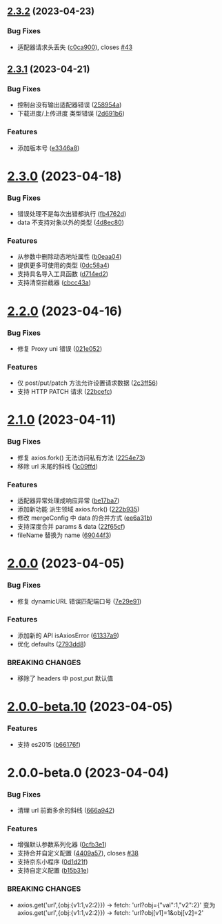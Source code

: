 ## [2.3.2](https://github.com/zjx0905/axios-miniprogram/compare/v2.3.1...v2.3.2) (2023-04-23)


### Bug Fixes

* 适配器请求头丢失 ([c0ca900](https://github.com/zjx0905/axios-miniprogram/commit/c0ca9001d2dc2b138a916c18da000b733d58ec7a)), closes [#43](https://github.com/zjx0905/axios-miniprogram/issues/43)



## [2.3.1](https://github.com/zjx0905/axios-miniprogram/compare/v2.3.0...v2.3.1) (2023-04-21)


### Bug Fixes

* 控制台没有输出适配器错误 ([258954a](https://github.com/zjx0905/axios-miniprogram/commit/258954afc1c39483ff6b1828c8904c5b284890d2))
* 下载进度/上传进度 类型错误 ([2d691b6](https://github.com/zjx0905/axios-miniprogram/commit/2d691b69cbb2d3e27be3698bf4a4188cf71ccb7e))


### Features

* 添加版本号 ([e3346a8](https://github.com/zjx0905/axios-miniprogram/commit/e3346a866f12ed8aa07695f45a8177d631973abd))



# [2.3.0](https://github.com/zjx0905/axios-miniprogram/compare/v2.2.0...v2.3.0) (2023-04-18)


### Bug Fixes

* 错误处理不是每次出错都执行 ([fb4762d](https://github.com/zjx0905/axios-miniprogram/commit/fb4762d01a0d304ce6c291d6487dce1507a985c5))
* data 不支持对象以外的类型 ([4d8ec80](https://github.com/zjx0905/axios-miniprogram/commit/4d8ec80f29b85e3419d1bc5112886a397ee2cc48))


### Features

* 从参数中删除动态地址属性 ([b0eaa04](https://github.com/zjx0905/axios-miniprogram/commit/b0eaa04c66dc82de944769893f62ecd0c4ae76d8))
* 提供更多可使用的类型 ([0dc58a4](https://github.com/zjx0905/axios-miniprogram/commit/0dc58a4b0cdd5d36c1b16f13697d8180952cb093))
* 支持具名导入工具函数 ([d714ed2](https://github.com/zjx0905/axios-miniprogram/commit/d714ed23c0f3b8ea3abecfb042c67bcf9adb29a7))
* 支持清空拦截器 ([cbcc43a](https://github.com/zjx0905/axios-miniprogram/commit/cbcc43ad77f0e79223e524aa6bb4502ee4b989c9))



# [2.2.0](https://github.com/zjx0905/axios-miniprogram/compare/v2.1.0...v2.2.0) (2023-04-16)


### Bug Fixes

* 修复 Proxy uni 错误 ([021e052](https://github.com/zjx0905/axios-miniprogram/commit/021e05233a95ebc5c5f93d114d225cc45a22675f))


### Features

* 仅 post/put/patch 方法允许设置请求数据 ([2c3ff56](https://github.com/zjx0905/axios-miniprogram/commit/2c3ff567c19197f6377645cd9f7109806cd93b77))
* 支持 HTTP PATCH 请求 ([22bcefc](https://github.com/zjx0905/axios-miniprogram/commit/22bcefcb97e50400403b131d307c97eb4cbb6071))



# [2.1.0](https://github.com/zjx0905/axios-miniprogram/compare/v2.0.0...v2.1.0) (2023-04-11)


### Bug Fixes

* 修复 axios.fork() 无法访问私有方法 ([2254e73](https://github.com/zjx0905/axios-miniprogram/commit/2254e73cf76f1bc95d4850211e3fa34acae50136))
* 移除 url 末尾的斜线 ([1c09ffd](https://github.com/zjx0905/axios-miniprogram/commit/1c09ffdd91d554078423cba57fe036106e9b0fa8))


### Features

* 适配器异常处理成响应异常 ([be17ba7](https://github.com/zjx0905/axios-miniprogram/commit/be17ba7e6881699aeb74b45c8b4b084e1e53a777))
* 添加新功能 派生领域 axios.fork() ([222b935](https://github.com/zjx0905/axios-miniprogram/commit/222b935f6839ce8fcecfa951d937e6160211f7f9))
* 修改 mergeConfig 中 data 的合并方式 ([ee6a31b](https://github.com/zjx0905/axios-miniprogram/commit/ee6a31b4bbc07e93f8754c83a1ff02495a23dfa7))
* 支持深度合并 params & data ([22f65cf](https://github.com/zjx0905/axios-miniprogram/commit/22f65cf69c877f314b269d8c3d0fac8f1c8ab71f))
* fileName 替换为 name ([69044f3](https://github.com/zjx0905/axios-miniprogram/commit/69044f35833d8d42a5f0c12b01687298c08f589b))



# [2.0.0](https://github.com/zjx0905/axios-miniprogram/compare/v2.0.0-beta.10...v2.0.0) (2023-04-05)


### Bug Fixes

* 修复 dynamicURL 错误匹配端口号 ([7e29e91](https://github.com/zjx0905/axios-miniprogram/commit/7e29e91f0a2a4b1b1f3ca49a9cd5ff123466301a))


### Features

* 添加新的 API isAxiosError ([61337a9](https://github.com/zjx0905/axios-miniprogram/commit/61337a9bbe100cdab9e175f8ee42e4d5d2ba6842))
* 优化 defaults ([2793dd8](https://github.com/zjx0905/axios-miniprogram/commit/2793dd8b5e1ad34218088718314e06545033cbbf))


### BREAKING CHANGES

* 移除了 headers 中 post,put 默认值



# [2.0.0-beta.10](https://github.com/zjx0905/axios-miniprogram/compare/v2.0.0-beta.0...v2.0.0-beta.10) (2023-04-05)


### Features

* 支持 es2015 ([b66176f](https://github.com/zjx0905/axios-miniprogram/commit/b66176f0ed90eaec5c1377077359a234691ae1b3))



# 2.0.0-beta.0 (2023-04-04)

### Bug Fixes

* 清理 url 前面多余的斜线 ([666a942](https://github.com/zjx0905/axios-miniprogram/commit/666a9427d3c9bfbd96def9e112d5183acdf08d84))

### Features

* 增强默认参数系列化器 ([0cfb3e1](https://github.com/zjx0905/axios-miniprogram/commit/0cfb3e1ff04b69896ba43ffcb6abba5fb61ad48a))
* 支持合并自定义配置 ([4409a57](https://github.com/zjx0905/axios-miniprogram/commit/4409a5720ba1e58a4c218ee67f71d5f05beee6a8)), closes [#38](https://github.com/zjx0905/axios-miniprogram/issues/38)
* 支持京东小程序 ([0d1d21f](https://github.com/zjx0905/axios-miniprogram/commit/0d1d21fc66eb202463ef2baaa174b0f60276035e))
* 支持自定义配置 ([b15b31e](https://github.com/zjx0905/axios-miniprogram/commit/b15b31ee55217f11e08713ce02dd7ab21732fba1))

### BREAKING CHANGES

* axios.get('url',{obj:{v1:1,v2:2}}) -> fetch: 'url?obj={"val":1,"v2":2}'
  变为
  axios.get('url',{obj:{v1:1,v2:2}}) -> fetch: 'url?obj[v1]=1&obj[v2]=2'
